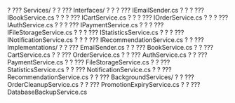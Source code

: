 ?   ??? Services/
?   ?   ??? Interfaces/
?   ?   ?   ??? IEmailSender.cs
?   ?   ?   ??? IBookService.cs
?   ?   ?   ??? ICartService.cs
?   ?   ?   ??? IOrderService.cs
?   ?   ?   ??? IAuthService.cs
?   ?   ?   ??? IPaymentService.cs
?   ?   ?   ??? IFileStorageService.cs
?   ?   ?   ??? IStatisticsService.cs
?   ?   ?   ??? INotificationService.cs
?   ?   ?   ??? IRecommendationService.cs
?   ?   ??? Implementations/
?   ?       ??? EmailSender.cs
?   ?       ??? BookService.cs
?   ?       ??? CartService.cs
?   ?       ??? OrderService.cs
?   ?       ??? AuthService.cs
?   ?       ??? PaymentService.cs
?   ?       ??? FileStorageService.cs
?   ?       ??? StatisticsService.cs
?   ?       ??? NotificationService.cs
?   ?       ??? RecommendationService.cs
?   ?       ??? BackgroundServices/
?   ?           ??? OrderCleanupService.cs
?   ?           ??? PromotionExpiryService.cs
?   ?           ??? DatabaseBackupService.cs